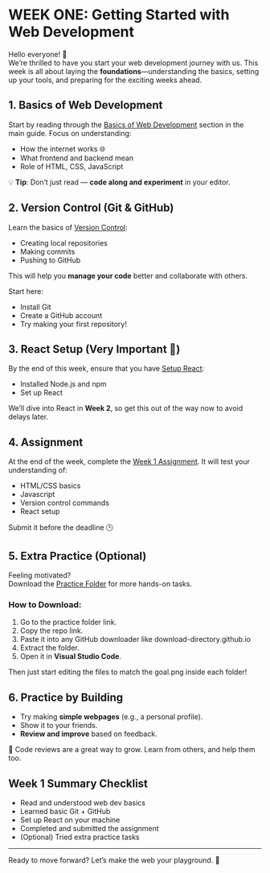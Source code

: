 ﻿# <a name="_i5lubete7x72"></a>**WEEK ONE: Getting Started with Web Development**
Hello everyone! 👋\
We’re thrilled to have you start your web development journey with us. This week is all about laying the **foundations**—understanding the basics, setting up your tools, and preparing for the exciting weeks ahead.

## <a name="_2rspjka1m6i0"></a>**1. Basics of Web Development**
Start by reading through the [Basics of Web Development](./Basics%20of%20Web%20Development.md) section in the main guide. Focus on understanding:

- How the internet works 🌐
- What frontend and backend mean
- Role of HTML, CSS, JavaScript

💡 **Tip**: Don’t just read — **code along and experiment** in your editor.

## <a name="_85lsau2ak8m0"></a>**2. Version Control (Git & GitHub)**
Learn the basics of [Version Control](./Version%20Control/Version%20Control.md): 

- Creating local repositories
- Making commits
- Pushing to GitHub

This will help you **manage your code** better and collaborate with others.

Start here:

- Install Git
- Create a GitHub account
- Try making your first repository!
## <a name="_agyon2ih7on8"></a>**3. React Setup (Very Important 🚨)**
By the end of this week, ensure that you have [Setup React](./ReactInstallation.md):

- Installed Node.js and npm
- Set up React

We’ll dive into React in **Week 2**, so get this out of the way now to avoid delays later.
## <a name="_jjw75fui1fxd"></a>**4. Assignment**
At the end of the week, complete the [Week 1 Assignment](./Assignment.md). It will test your understanding of:

- HTML/CSS basics
- Javascript
- Version control commands
- React setup

Submit it before the deadline 🕒
## <a name="_s94um4hau2y9"></a>**5. Extra Practice (Optional)**
Feeling motivated?\
Download the [Practice Folder](./Practice) for more hands-on tasks.
### <a name="_on1gz333rr1g"></a>**How to Download:**
1. Go to the practice folder link.
1. Copy the repo link.
1. Paste it into any GitHub downloader like download-directory.github.io
1. Extract the folder.
1. Open it in **Visual Studio Code**.

Then just start editing the files to match the goal.png inside each folder!
## <a name="_ax3bbgjnn9by"></a>**6. Practice by Building**
- Try making **simple webpages** (e.g., a personal profile).
- Show it to your friends.
- **Review and improve** based on feedback.

👥 Code reviews are a great way to grow. Learn from others, and help them too.

## <a name="_ea1w49szz047"></a>**Week 1 Summary Checklist**
- Read and understood web dev basics
- Learned basic Git + GitHub
- Set up React on your machine
- Completed and submitted the assignment
- (Optional) Tried extra practice tasks
-----
Ready to move forward? Let’s make the web your playground. 🚀

